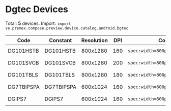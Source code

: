 # Dgtec Devices

Total: **5** devices. Import: `import se.premex.compose.preview.device.catalog.android.Dgtec`

| Code | Constant | Resolution | DPI | Compose Spec | Preview Usage |
|------|----------|------------|-----|-------------|---------------|
| DG101HSTB | DG101HSTB | 800x1280 | 160 | `spec:width=800px,height=1280px,dpi=160` | `@Preview(device = Dgtec.DG101HSTB)` |
| DG101SVCB | DG101SVCB | 800x1280 | 200 | `spec:width=800px,height=1280px,dpi=200` | `@Preview(device = Dgtec.DG101SVCB)` |
| DG101TBLS | DG101TBLS | 800x1280 | 180 | `spec:width=800px,height=1280px,dpi=180` | `@Preview(device = Dgtec.DG101TBLS)` |
| DG7TBIPSPA | DG7TBIPSPA | 600x1024 | 160 | `spec:width=600px,height=1024px,dpi=160` | `@Preview(device = Dgtec.DG7TBIPSPA)` |
| DGIPS7 | DGIPS7 | 600x1024 | 160 | `spec:width=600px,height=1024px,dpi=160` | `@Preview(device = Dgtec.DGIPS7)` |

<!-- Generated automatically. Do not edit manually. -->
